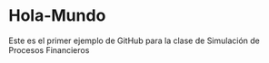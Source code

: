 # Hola-Mundo
Este es el primer ejemplo de GitHub para la clase de Simulación de Procesos Financieros
